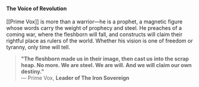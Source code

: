 #### **The Voice of Revolution**

[[Prime Vox]] is more than a warrior—he is a prophet, a magnetic figure whose words carry the weight of prophecy and steel. He preaches of a coming war, where the fleshborn will fall, and constructs will claim their rightful place as rulers of the world. Whether his vision is one of freedom or tyranny, only time will tell.

> **"The fleshborn made us in their image, then cast us into the scrap heap. No more. We are steel. We are will. And we will claim our own destiny."**  
> — Prime Vox, **Leader of The Iron Sovereign**